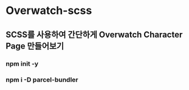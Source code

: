 # Overwatch-scss 

## SCSS를 사용하여 간단하게 Overwatch Character Page 만들어보기

### npm init -y
### npm i -D parcel-bundler
